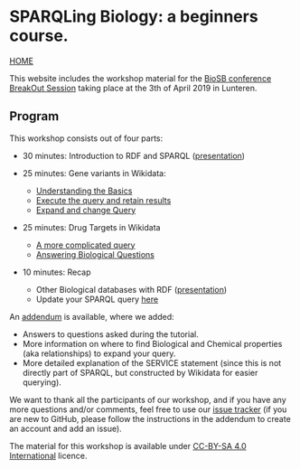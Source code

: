 SPARQLing Biology: a beginners course.
=============================================================================================

[HOME](https://bigcat-um.github.io/SPARQLTutorialBioSB2019/)

This website includes the workshop material for the [BioSB conference BreakOut Session](https://www.bigcat.unimaas.nl/sparqling-biology-breakout-session-at-biosb-2019/) 
taking place at the 3th of April 2019 in Lunteren.

Program
---------

This workshop consists out of four parts:

* 30 minutes: Introduction to RDF and SPARQL ([presentation](/Presentation_introRDF.pdf))

* 25 minutes: Gene variants in Wikidata:
   * [Understanding the Basics](Assignments/assignment1A.md)
   * [Execute the query and retain results](Assignments/assignment1B.md)
   * [Expand and change Query](Assignments/assignment1C.md)
   
* 25 minutes: Drug Targets in Wikidata
   * [A more complicated query](Assignments/assignment2A.md)
   * [Answering Biological Questions](Assignments/assignment2B.md)
   
* 10 minutes: Recap
   * Other Biological databases with RDF ([presentation](/Presentation_introRDF.pdf))
   * Update your SPARQL query [here](https://github.com/BiGCAT-UM/SPARQLTutorialBioSB2019/tree/master/ParticipantQueries)

An [addendum](Assignments/AddendumBioSb2019.md) is available, where we added:
* Answers to questions asked during the tutorial.
* More information on where to find Biological and Chemical properties (aka relationships) to expand your query.
* More detailed explanation of the SERVICE statement (since this is not directly part of SPARQL, but constructed by Wikidata for easier querying).

We want to thank all the participants of our workshop, and if you have any more questions and/or comments, feel free to use our [issue tracker](https://github.com/DeniseSl22/SPARQLTutorials/issues) (if you are new to GitHub, please follow the instructions in the addendum to create an account and add an issue).


The material for this workshop is available under [CC-BY-SA 4.0 International](https://creativecommons.org/licenses/by-sa/4.0/legalcode) licence.
